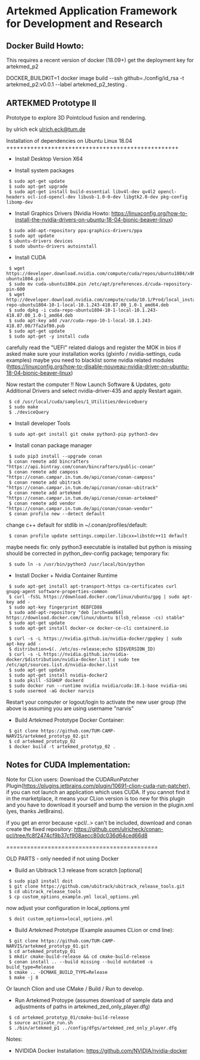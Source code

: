 Artekmed Application Framework for Development and Research
===========================================================

Docker Build Howto:
-------------------

This requires a recent version of docker (18.09+)
get the deployment key for artekmed_p2

DOCKER_BUILDKIT=1 docker image build --ssh github=./config/id_rsa -t artekmed_p2:v0.0.1 --label artekmed_p2_testing .


ARTEKMED Prototype II
---------------------

Prototype to explore 3D Pointcloud fusion and rendering.

by ulrich eck <ulrich.eck@tum.de>



Installation of dependencies on Ubuntu Linux 18.04
++++++++++++++++++++++++++++++++++++++++++++++++++


- Install Desktop Version X64

- Install system packages
 ```
  $ sudo apt-get update
  $ sudo apt-get upgrade
  $ sudo apt-get install build-essential libv4l-dev qv4l2 opencl-headers ocl-icd-opencl-dev libusb-1.0-0-dev libgtk2.0-dev pkg-config libomp-dev
 ```


- Install Graphics Drivers (Nvidia Howto: https://linuxconfig.org/how-to-install-the-nvidia-drivers-on-ubuntu-18-04-bionic-beaver-linux)
 ```
  $ sudo add-apt-repository ppa:graphics-drivers/ppa
  $ sudo apt update
  $ ubuntu-drivers devices
  $ sudo ubuntu-drivers autoinstall
 ```

- Install CUDA
 ```
  $ wget https://developer.download.nvidia.com/compute/cuda/repos/ubuntu1804/x86_64/cuda-ubuntu1804.pin
  $ sudo mv cuda-ubuntu1804.pin /etc/apt/preferences.d/cuda-repository-pin-600
  $ wget http://developer.download.nvidia.com/compute/cuda/10.1/Prod/local_installers/cuda-repo-ubuntu1804-10-1-local-10.1.243-418.87.00_1.0-1_amd64.deb
  $ sudo dpkg -i cuda-repo-ubuntu1804-10-1-local-10.1.243-418.87.00_1.0-1_amd64.deb
  $ sudo apt-key add /var/cuda-repo-10-1-local-10.1.243-418.87.00/7fa2af80.pub
  $ sudo apt-get update
  $ sudo apt-get -y install cuda
 ```

  carefully read the "UEFI" related dialogs and register the MOK in bios if asked
  make sure your installation works (glxinfo / nvidia-settings, cuda examples)
  maybe you need to blacklist some nvidia related modules (https://linuxconfig.org/how-to-disable-nouveau-nvidia-driver-on-ubuntu-18-04-bionic-beaver-linux)

Now restart the computer !!
Now Launch Software & Updates, goto Additional Drivers and select nvidia-driver-435 and apply
Restart again.

 ```
  $ cd /usr/local/cuda/samples/1_Utilities/deviceQuery
  $ sudo make
  $ ./deviceQuery
 ```
  

- Install developer Tools
 ```
  $ sudo apt-get install git cmake python3-pip python3-dev
 ```

- Install conan package manager
 ```
  $ sudo pip3 install --upgrade conan
  $ conan remote add bincrafters "https://api.bintray.com/conan/bincrafters/public-conan"
  $ conan remote add camposs "https://conan.campar.in.tum.de/api/conan/conan-camposs"
  $ conan remote add ubitrack "https://conan.campar.in.tum.de/api/conan/conan-ubitrack"
  $ conan remote add artekmed "https://conan.campar.in.tum.de/api/conan/conan-artekmed"
  $ conan remote add vendor "https://conan.campar.in.tum.de/api/conan/conan-vendor"
  $ conan profile new --detect default
 ```

  change c++ default for stdlib in ~/.conan/profiles/default:
 ```
  $ conan profile update settings.compiler.libcxx=libstdc++11 default
 ```

  maybe needs fix: only python3 executable is installed but python is missing
  should be corrected in python_dev-config package; temporary fix:
 ```
  $ sudo ln -s /usr/bin/python3 /usr/local/bin/python
 ```

- Install Docker + Nvidia Container Runtime

 ```
  $ sudo apt-get install apt-transport-https ca-certificates curl gnupg-agent software-properties-common
  $ curl -fsSL https://download.docker.com/linux/ubuntu/gpg | sudo apt-key add -
  $ sudo apt-key fingerprint 0EBFCD88
  $ sudo add-apt-repository "deb [arch=amd64] https://download.docker.com/linux/ubuntu $(lsb_release -cs) stable"
  $ sudo apt-get update
  $ sudo apt-get install docker-ce docker-ce-cli containerd.io
    
  $ curl -s -L https://nvidia.github.io/nvidia-docker/gpgkey | sudo apt-key add -
  $ distribution=$(. /etc/os-release;echo $ID$VERSION_ID)
  $ curl -s -L https://nvidia.github.io/nvidia-docker/$distribution/nvidia-docker.list | sudo tee /etc/apt/sources.list.d/nvidia-docker.list
  $ sudo apt-get update
  $ sudo apt-get install nvidia-docker2
  $ sudo pkill -SIGHUP dockerd
  $ sudo docker run --runtime nvidia nvidia/cuda:10.1-base nvidia-smi
  $ sudo usermod -aG docker narvis
 ```
 Restart your computer or logout/login to activate the new user group (the above is assuming you are using username "narvis"

- Build Artekmed Prototype Docker Container:
 ```
  $ git clone https://github.com/TUM-CAMP-NARVIS/artekmed_prototyp_02.git
  $ cd artekmed_prototyp_02
  $ docker build -t artekmed_prototyp_02 .
 ```


Notes for CUDA Implementation:
------------------------------

Note for CLion users: Download the CUDARunPatcher Plugin(https://plugins.jetbrains.com/plugin/10691-clion-cuda-run-patcher), if you can not launch an application which uses CUDA.
If you cannot find it in the marketplace, it means your CLion version is too new for this plugin and you have to download it yourself and bump the version in the plugin.xml (yes, thanks JetBrains).

if you get an error because <pcl/..> can't be included, download and conan create the fixed repository:
https://github.com/ulricheck/conan-pcl/tree/fc8f2474cf9b37cf908aecc80dc036d64ced66d8



============================================


OLD PARTS - only needed if not using Docker


- Build an Ubitrack 1.3 release from scratch [optional]
 ```
  $ sudo pip3 install doit
  $ git clone https://github.com/ubitrack/ubitrack_release_tools.git
  $ cd ubitrack_release_tools
  $ cp custom_options_example.yml local_options.yml
 ```
  now adjust your configuration in local_options.yml
 ```
  $ doit custom_options=local_options.yml
 ```


- Build Artekmed Prototype (Example assumes CLion or cmd line):
 ```
  $ git clone https://github.com/TUM-CAMP-NARVIS/artekmed_prototyp_01.git
  $ cd artekmed_prototyp_01
  $ mkdir cmake-build-release && cd cmake-build-release
  $ conan install .. --build missing --build outdated -s build_type=Release
  $ cmake .. -DCMAKE_BUILD_TYPE=Release
  $ make -j 8
 ```

  Or launch Clion and use CMake / Build / Run to develop.

- Run Artekmed Protoype (assumes download of sample data and adjustments of paths in artekmed_zed_only_player.dfg)
 ```
  $ cd artekmed_prototyp_01/cmake-build-release
  $ source activate_run.sh
  $ ./bin/artekmed_p1 ../config/dfgs/artekmed_zed_only_player.dfg
 ```




Notes:
- NVIDIDA Docker Installation: https://github.com/NVIDIA/nvidia-docker
